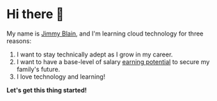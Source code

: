# Hi there 👋

My name is [Jimmy Blain](https://www.linkedin.com/in/glajummyb/), and I'm learning cloud technology for three reasons:

1. I want to stay technically adept as I grow in my career.
2. I want to have a base-level of salary [earning potential](https://www.glassdoor.com/Salaries/atlanta-ga-cloud-architect-salary-SRCH_IL.0,10_IM52_KO11,26.htm) to secure my family's future.
3. I love technology and learning!

**Let's get this thing started!**


<!--
**jimmyblain/jimmyblain** is a ✨ _special_ ✨ repository because its `README.md` (this file) appears on your GitHub profile.

Here are some ideas to get you started:

- 🔭 I’m currently working on ...
- 🌱 I’m currently learning ...
- 👯 I’m looking to collaborate on ...
- 🤔 I’m looking for help with ...
- 💬 Ask me about ...
- 📫 How to reach me: ...
- 😄 Pronouns: ...
- ⚡ Fun fact: ...
-->
